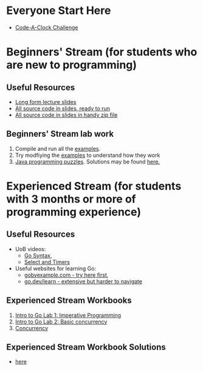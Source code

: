 # Everyone Start Here

* [Code-A-Clock Challenge](https://uob-summerschool.github.io/code-a-clock/)

# Beginners' Stream (for students who are new to programming)

## Useful Resources

* [Long form lecture slides](https://github.com/UoB-SummerSchool/Programming-in-Java-Resources/tree/main/slides)
* [All source code in slides, ready to run](https://github.com/UoB-SummerSchool/Programming-in-Java-Resources/tree/main/code_examples)
* [All source code in slides in handy zip file](https://github.com/UoB-SummerSchool/Programming-in-Java-Resources/raw/main/code_examples/AllExamples.zip)

## Beginners' Stream lab work

1. Compile and run all the [examples](https://github.com/UoB-SummerSchool/Programming-in-Java-Resources/tree/main/code_examples).
2. Try modfiying the [examples](https://github.com/UoB-SummerSchool/Programming-in-Java-Resources/tree/main/code_examples) to understand how they work
3. [Java programming puzzles](https://github.com/UoB-SummerSchool/Programming-in-Java-Questions/blob/main/README.md). Solutions may be found [here.](https://github.com/UoB-SummerSchool/JavaProblemsSolutions/tree/main)

# Experienced Stream (for students with 3 months or more of programming experience)

## Useful Resources

* UoB videos:
  * [Go Syntax](https://uob-my.sharepoint.com/personal/sh1670_bristol_ac_uk/_layouts/15/stream.aspx?id=%2Fpersonal%2Fsh1670%5Fbristol%5Fac%5Fuk%2FDocuments%2FStream%20Migrated%20Videos%2FConcurrency%20Lecture%202%2C%20part%202%2D20201008%5F012118%2Emp4&nav=eyJyZWZlcnJhbEluZm8iOnsicmVmZXJyYWxBcHAiOiJTdHJlYW1XZWJBcHAiLCJyZWZlcnJhbFZpZXciOiJTaGFyZURpYWxvZy1MaW5rIiwicmVmZXJyYWxBcHBQbGF0Zm9ybSI6IldlYiIsInJlZmVycmFsTW9kZSI6InZpZXcifX0%3D&referrer=StreamWebApp%2EWeb&referrerScenario=AddressBarCopied%2Eview%2E32e59510%2Deeda%2D414f%2D97f4%2Dddf7143af683),
  * [Select and Timers](https://uob-my.sharepoint.com/:v:/r/personal/sh1670_bristol_ac_uk/Documents/Stream%20Migrated%20Videos/Concurrency%20Lecture%20Short%202-20201008_012113.mp4?csf=1&web=1&e=34UwpK&nav=eyJyZWZlcnJhbEluZm8iOnsicmVmZXJyYWxBcHAiOiJTdHJlYW1XZWJBcHAiLCJyZWZlcnJhbFZpZXciOiJTaGFyZURpYWxvZy1MaW5rIiwicmVmZXJyYWxBcHBQbGF0Zm9ybSI6IldlYiIsInJlZmVycmFsTW9kZSI6InZpZXcifX0%3D)
* Useful websites for learning Go:
  * [gobyexample.com - try here first](https://gobyexample.com/),
  * [go.dev/learn - extensive but harder to navigate](https://go.dev/learn/)

## Experienced Stream Workbooks
1. [Intro to Go Lab 1: Imperative Programming](https://github.com/UoB-SummerSchool/go-1)
2. [Intro to Go Lab 2: Basic concurrency](https://github.com/UoB-SummerSchool/go-2)
3. [Concurrency](https://github.com/UoB-SummerSchool/go-3)

##  Experienced Stream Workbook Solutions
* [here](https://github.com/UoB-SummerSchool/Lab-Solutions)
